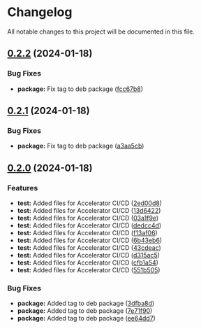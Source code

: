 # Changelog

All notable changes to this project will be documented in this file.

## [0.2.2](https://github.com/KonovalovAlexey/spring-petclinic/compare/v0.2.1...v0.2.2) (2024-01-18)


### Bug Fixes

* **package:** Fix tag to deb package ([fcc67b8](https://github.com/KonovalovAlexey/spring-petclinic/commit/fcc67b845f2cc4f76f1be502665e9fafdd7140e1))

## [0.2.1](https://github.com/KonovalovAlexey/spring-petclinic/compare/v0.2.0...v0.2.1) (2024-01-18)


### Bug Fixes

* **package:** Fix tag to deb package ([a3aa5cb](https://github.com/KonovalovAlexey/spring-petclinic/commit/a3aa5cb1b61ae60ad557a05d94c184182bd2a68f))

## [0.2.0](https://github.com/KonovalovAlexey/spring-petclinic/compare/v0.1.1...v0.2.0) (2024-01-18)


### Features

* **test:** Added files for Accelerator CI/CD ([2ed00d8](https://github.com/KonovalovAlexey/spring-petclinic/commit/2ed00d857eb34f908b919e8ac357358daea60a21))
* **test:** Added files for Accelerator CI/CD ([13d6422](https://github.com/KonovalovAlexey/spring-petclinic/commit/13d6422ae13df613fd571c2813bac26668298267))
* **test:** Added files for Accelerator CI/CD ([03a1f9e](https://github.com/KonovalovAlexey/spring-petclinic/commit/03a1f9e47031c57288e632ec0c1cfca4ee58f92c))
* **test:** Added files for Accelerator CI/CD ([dedcc4d](https://github.com/KonovalovAlexey/spring-petclinic/commit/dedcc4d518c804d18e50fd2e9dd84a7c5a89cb79))
* **test:** Added files for Accelerator CI/CD ([f13af06](https://github.com/KonovalovAlexey/spring-petclinic/commit/f13af066973e02eeb871361e921d5b7cdd4d308b))
* **test:** Added files for Accelerator CI/CD ([6b43eb6](https://github.com/KonovalovAlexey/spring-petclinic/commit/6b43eb6ce60cc851e9c113cd383e29205279ccee))
* **test:** Added files for Accelerator CI/CD ([43cdeac](https://github.com/KonovalovAlexey/spring-petclinic/commit/43cdeac3b134079b1e50e49fd3d42cbd731b1991))
* **test:** Added files for Accelerator CI/CD ([d315ac5](https://github.com/KonovalovAlexey/spring-petclinic/commit/d315ac57fb53152514789a8cebd6a9464ecfa60e))
* **test:** Added files for Accelerator CI/CD ([cfb1a54](https://github.com/KonovalovAlexey/spring-petclinic/commit/cfb1a545316302e24d1c9735957189b76bfc4d0f))
* **test:** Added files for Accelerator CI/CD ([551b505](https://github.com/KonovalovAlexey/spring-petclinic/commit/551b505d047f43576bfc45e0e0f9e83923f370b8))


### Bug Fixes

* **package:** Added tag to deb package ([3dfba8d](https://github.com/KonovalovAlexey/spring-petclinic/commit/3dfba8dd7ae08e5cc1b7c9593f8e43438dd8663a))
* **package:** Added tag to deb package ([7e71f90](https://github.com/KonovalovAlexey/spring-petclinic/commit/7e71f908ce893ce94d8b8443d8aed1aab6cd9f99))
* **package:** Added tag to deb package ([ee64dd7](https://github.com/KonovalovAlexey/spring-petclinic/commit/ee64dd7dac236e1af1a404b2a29919bd93687292))

